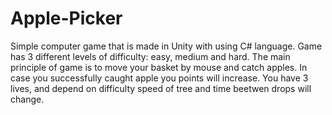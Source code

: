 # Apple-Picker
Simple computer game that is made in Unity with using C# language.
Game has 3 different levels of difficulty: easy, medium and hard.
The main principle of game is to move your basket by mouse and catch apples.
In case you successfully caught apple you points will increase. 
You have 3 lives, and depend on difficulty speed of tree and time beetwen drops will change.
